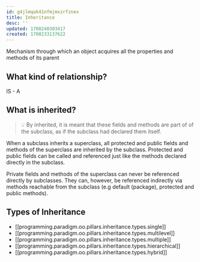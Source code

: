```yaml
---
id: g4jlmqak41nfmjmxzrfznex
title: Inheritance
desc: ''
updated: 1708240303417
created: 1708233137622
---
```

Mechanism through which an object acquires all the properties and methods of its parent

## What kind of relationship?

IS - A

## What is inherited?

>💡 By inherited, it is meant that these fields and methods are part of of the subclass, as if the subclass had declared them itself.

When a subclass inherits a superclass, all protected and public fields and methods of the superclass are inherited by the subclass.  Protected and public fields can be called and referenced just like the methods declared directly in the subclass.

Private fields and methods of the superclass can never be referenced directly by subclasses. They can, however, be referenced indirectly via methods reachable from the subclass (e.g default (package), protected and public methods).

## Types of Inheritance

- [[programming.paradigm.oo.pillars.inheritance.types.single]]
- [[programming.paradigm.oo.pillars.inheritance.types.multilevel]]
- [[programming.paradigm.oo.pillars.inheritance.types.multiple]]
- [[programming.paradigm.oo.pillars.inheritance.types.hierarchical]]
- [[programming.paradigm.oo.pillars.inheritance.types.hybrid]]

